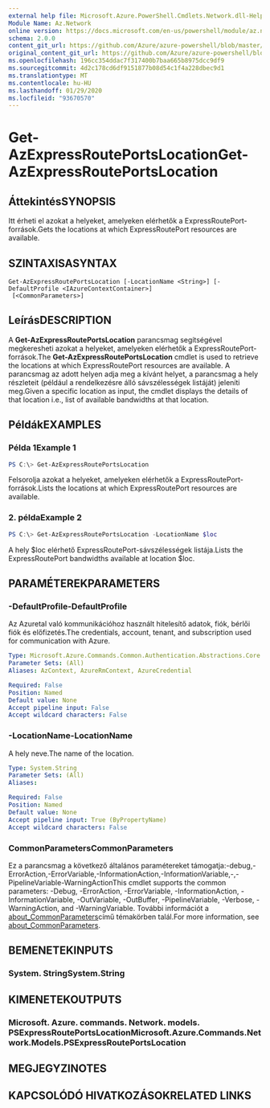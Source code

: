 ```yaml
---
external help file: Microsoft.Azure.PowerShell.Cmdlets.Network.dll-Help.xml
Module Name: Az.Network
online version: https://docs.microsoft.com/en-us/powershell/module/az.network/get-azexpressrouteportslocation
schema: 2.0.0
content_git_url: https://github.com/Azure/azure-powershell/blob/master/src/Network/Network/help/Get-AzExpressRoutePortsLocation.md
original_content_git_url: https://github.com/Azure/azure-powershell/blob/master/src/Network/Network/help/Get-AzExpressRoutePortsLocation.md
ms.openlocfilehash: 196cc354ddac7f317400b7baa665b8975dcc9df9
ms.sourcegitcommit: 4d2c178cd6df9151877b08d54c1f4a228dbec9d1
ms.translationtype: MT
ms.contentlocale: hu-HU
ms.lasthandoff: 01/29/2020
ms.locfileid: "93670570"
---
```

# <span data-ttu-id="dda69-101">Get-AzExpressRoutePortsLocation</span><span class="sxs-lookup"><span data-stu-id="dda69-101">Get-AzExpressRoutePortsLocation</span></span>

## <span data-ttu-id="dda69-102">Áttekintés</span><span class="sxs-lookup"><span data-stu-id="dda69-102">SYNOPSIS</span></span>
<span data-ttu-id="dda69-103">Itt érheti el azokat a helyeket, amelyeken elérhetők a ExpressRoutePort-források.</span><span class="sxs-lookup"><span data-stu-id="dda69-103">Gets the locations at which ExpressRoutePort resources are available.</span></span>

## <span data-ttu-id="dda69-104">SZINTAXISA</span><span class="sxs-lookup"><span data-stu-id="dda69-104">SYNTAX</span></span>

```
Get-AzExpressRoutePortsLocation [-LocationName <String>] [-DefaultProfile <IAzureContextContainer>]
 [<CommonParameters>]
```

## <span data-ttu-id="dda69-105">Leírás</span><span class="sxs-lookup"><span data-stu-id="dda69-105">DESCRIPTION</span></span>
<span data-ttu-id="dda69-106">A **Get-AzExpressRoutePortsLocation** parancsmag segítségével megkeresheti azokat a helyeket, amelyeken elérhetők a ExpressRoutePort-források.</span><span class="sxs-lookup"><span data-stu-id="dda69-106">The **Get-AzExpressRoutePortsLocation** cmdlet is used to retrieve the locations at which ExpressRoutePort resources are available.</span></span> <span data-ttu-id="dda69-107">A parancsmag az adott helyen adja meg a kívánt helyet, a parancsmag a hely részleteit (például a rendelkezésre álló sávszélességek listáját) jeleníti meg.</span><span class="sxs-lookup"><span data-stu-id="dda69-107">Given a specific location as input, the cmdlet displays the details of that location i.e., list of available bandwidths at that location.</span></span>

## <span data-ttu-id="dda69-108">Példák</span><span class="sxs-lookup"><span data-stu-id="dda69-108">EXAMPLES</span></span>

### <span data-ttu-id="dda69-109">Példa 1</span><span class="sxs-lookup"><span data-stu-id="dda69-109">Example 1</span></span>
```powershell
PS C:\> Get-AzExpressRoutePortsLocation
```

<span data-ttu-id="dda69-110">Felsorolja azokat a helyeket, amelyeken elérhetők a ExpressRoutePort-források.</span><span class="sxs-lookup"><span data-stu-id="dda69-110">Lists the locations at which ExpressRoutePort resources are available.</span></span>

### <span data-ttu-id="dda69-111">2. példa</span><span class="sxs-lookup"><span data-stu-id="dda69-111">Example 2</span></span>
```powershell
PS C:\> Get-AzExpressRoutePortsLocation -LocationName $loc
```

<span data-ttu-id="dda69-112">A hely $loc elérhető ExpressRoutePort-sávszélességek listája.</span><span class="sxs-lookup"><span data-stu-id="dda69-112">Lists the ExpressRoutePort bandwidths available at location $loc.</span></span>

## <span data-ttu-id="dda69-113">PARAMÉTEREK</span><span class="sxs-lookup"><span data-stu-id="dda69-113">PARAMETERS</span></span>

### <span data-ttu-id="dda69-114">-DefaultProfile</span><span class="sxs-lookup"><span data-stu-id="dda69-114">-DefaultProfile</span></span>
<span data-ttu-id="dda69-115">Az Azuretal való kommunikációhoz használt hitelesítő adatok, fiók, bérlői fiók és előfizetés.</span><span class="sxs-lookup"><span data-stu-id="dda69-115">The credentials, account, tenant, and subscription used for communication with Azure.</span></span>

```yaml
Type: Microsoft.Azure.Commands.Common.Authentication.Abstractions.Core.IAzureContextContainer
Parameter Sets: (All)
Aliases: AzContext, AzureRmContext, AzureCredential

Required: False
Position: Named
Default value: None
Accept pipeline input: False
Accept wildcard characters: False
```

### <span data-ttu-id="dda69-116">-LocationName</span><span class="sxs-lookup"><span data-stu-id="dda69-116">-LocationName</span></span>
<span data-ttu-id="dda69-117">A hely neve.</span><span class="sxs-lookup"><span data-stu-id="dda69-117">The name of the location.</span></span>

```yaml
Type: System.String
Parameter Sets: (All)
Aliases:

Required: False
Position: Named
Default value: None
Accept pipeline input: True (ByPropertyName)
Accept wildcard characters: False
```

### <span data-ttu-id="dda69-118">CommonParameters</span><span class="sxs-lookup"><span data-stu-id="dda69-118">CommonParameters</span></span>
<span data-ttu-id="dda69-119">Ez a parancsmag a következő általános paramétereket támogatja:-debug,-ErrorAction,-ErrorVariable,-InformationAction,-InformationVariable,-,-PipelineVariable-WarningAction</span><span class="sxs-lookup"><span data-stu-id="dda69-119">This cmdlet supports the common parameters: -Debug, -ErrorAction, -ErrorVariable, -InformationAction, -InformationVariable, -OutVariable, -OutBuffer, -PipelineVariable, -Verbose, -WarningAction, and -WarningVariable.</span></span> <span data-ttu-id="dda69-120">További információt a [about_CommonParameters](https://go.microsoft.com/fwlink/?LinkID=113216)című témakörben talál.</span><span class="sxs-lookup"><span data-stu-id="dda69-120">For more information, see [about_CommonParameters](https://go.microsoft.com/fwlink/?LinkID=113216).</span></span>

## <span data-ttu-id="dda69-121">BEMENETEK</span><span class="sxs-lookup"><span data-stu-id="dda69-121">INPUTS</span></span>

### <span data-ttu-id="dda69-122">System. String</span><span class="sxs-lookup"><span data-stu-id="dda69-122">System.String</span></span>

## <span data-ttu-id="dda69-123">KIMENETEK</span><span class="sxs-lookup"><span data-stu-id="dda69-123">OUTPUTS</span></span>

### <span data-ttu-id="dda69-124">Microsoft. Azure. commands. Network. models. PSExpressRoutePortsLocation</span><span class="sxs-lookup"><span data-stu-id="dda69-124">Microsoft.Azure.Commands.Network.Models.PSExpressRoutePortsLocation</span></span>

## <span data-ttu-id="dda69-125">MEGJEGYZI</span><span class="sxs-lookup"><span data-stu-id="dda69-125">NOTES</span></span>

## <span data-ttu-id="dda69-126">KAPCSOLÓDÓ HIVATKOZÁSOK</span><span class="sxs-lookup"><span data-stu-id="dda69-126">RELATED LINKS</span></span>
